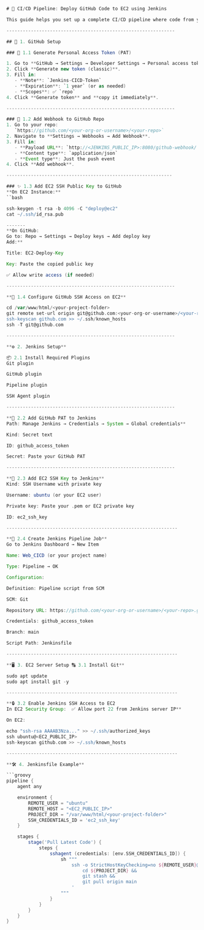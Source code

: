 ```groovy
# 🚀 CI/CD Pipeline: Deploy GitHub Code to EC2 using Jenkins

This guide helps you set up a complete CI/CD pipeline where code from your GitHub repository is automatically deployed to an EC2 server using Jenkins.

--------------------------------------------------------------

## 📌 1. GitHub Setup

### 🔑 1.1 Generate Personal Access Token (PAT)

1. Go to **GitHub → Settings → Developer Settings → Personal access tokens → Tokens (classic)**.
2. Click **Generate new token (classic)**.
3. Fill in:
   - **Note**: `Jenkins-CICD-Token`
   - **Expiration**: `1 year` (or as needed)
   - **Scopes**: ✅ `repo`
4. Click **Generate token** and **copy it immediately**.

--------------------------------------------------------------

### 🔔 1.2 Add Webhook to GitHub Repo
1. Go to your repo:  
   `https://github.com/<your-org-or-username>/<your-repo>`
2. Navigate to **Settings → Webhooks → Add Webhook**.
3. Fill in:
   - **Payload URL**: `http://<JENKINS_PUBLIC_IP>:8080/github-webhook/`
   - **Content type**: `application/json`
   - **Event type**: Just the push event
4. Click **Add webhook**.

-------------------------------------------------------------

### ✨ 1.3 Add EC2 SSH Public Key to GitHub
**On EC2 Instance:**
``bash

ssh-keygen -t rsa -b 4096 -C "deploy@ec2"
cat ~/.ssh/id_rsa.pub

-------
**On GitHub:
Go to: Repo → Settings → Deploy keys → Add deploy key
Add:**

Title: EC2-Deploy-Key

Key: Paste the copied public key

✅ Allow write access (if needed)

--------------------------------------------------------------

**🧭 1.4 Configure GitHub SSH Access on EC2**

cd /var/www/html/<your-project-folder>
git remote set-url origin git@github.com:<your-org-or-username>/<your-repo>.git
ssh-keyscan github.com >> ~/.ssh/known_hosts
ssh -T git@github.com

--------------------------------------------------------------

**⚙️ 2. Jenkins Setup**

📦 2.1 Install Required Plugins
Git plugin

GitHub plugin

Pipeline plugin

SSH Agent plugin

--------------------------------------------------------------

**🔐 2.2 Add GitHub PAT to Jenkins
Path: Manage Jenkins → Credentials → System → Global credentials**

Kind: Secret text

ID: github_access_token

Secret: Paste your GitHub PAT

--------------------------------------------------------------

**🔑 2.3 Add EC2 SSH Key to Jenkins**
Kind: SSH Username with private key

Username: ubuntu (or your EC2 user)

Private key: Paste your .pem or EC2 private key

ID: ec2_ssh_key

---------------------------------------------------------------

**🧲 2.4 Create Jenkins Pipeline Job**
Go to Jenkins Dashboard → New Item

Name: Web_CICD (or your project name)

Type: Pipeline → OK

Configuration:

Definition: Pipeline script from SCM

SCM: Git

Repository URL: https://github.com/<your-org-or-username>/<your-repo>.git

Credentials: github_access_token

Branch: main

Script Path: Jenkinsfile

---------------------------------------------------------------

**🖥️ 3. EC2 Server Setup 🔠 3.1 Install Git**

sudo apt update
sudo apt install git -y

---------------------------------------------------------------

**🔒 3.2 Enable Jenkins SSH Access to EC2
In EC2 Security Group:  ✅ Allow port 22 from Jenkins server IP**

On EC2:

echo "ssh-rsa AAAAB3Nza..." >> ~/.ssh/authorized_keys
ssh ubuntu@<EC2_PUBLIC_IP>
ssh-keyscan github.com >> ~/.ssh/known_hosts

---------------------------------------------------------------

**🛠️ 4. Jenkinsfile Example**

```groovy
pipeline {
    agent any

    environment {
        REMOTE_USER = "ubuntu"
        REMOTE_HOST = "<EC2_PUBLIC_IP>"
        PROJECT_DIR = "/var/www/html/<your-project-folder>"
        SSH_CREDENTIALS_ID = 'ec2_ssh_key'
    }

    stages {
        stage('Pull Latest Code') {
            steps {
                sshagent (credentials: [env.SSH_CREDENTIALS_ID]) {
                    sh """
                        ssh -o StrictHostKeyChecking=no ${REMOTE_USER}@${REMOTE_HOST} '
                            cd ${PROJECT_DIR} &&
                            git stash &&
                            git pull origin main
                        '
                    """
                }
            }
        }
    }
}
